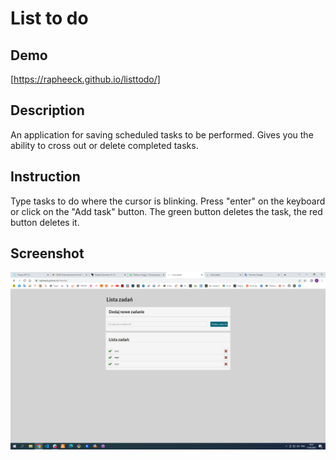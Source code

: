 # List to do

## Demo

[https://rapheeck.github.io/listtodo/]

## Description

An application for saving scheduled tasks to be performed.
Gives you the ability to cross out or delete completed tasks.

## Instruction

Type tasks to do where the cursor is blinking.
Press "enter" on the keyboard or click on the "Add task" button.
The green button deletes the task, the red button deletes it.

## Screenshot

![screenshot](https://raw.githubusercontent.com/rapheeck/listtodo/main/images/Zrzut%20ekranu%20(11).png)
